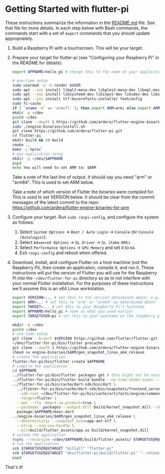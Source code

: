 # Getting Started with flutter-pi

These instructions summarize the information in the [README.md](README.md) file. See that file for more details.
In each step below with Bash commands, the commands start with a set of `export` commands that you should update appropriately.

1. Build a Raspberry Pi with a touchscreen. This will be your target.

2. Prepare your target for flutter-pi (see "Configuring your Raspberry Pi" in the README for details):
   ```bash
   export APPNAME=hello_pi # change this to the name of your application
   
   # one-time setup
   sudo usermod -a -G render $USER
   sudo apt --yes install libgl1-mesa-dev libgles2-mesa-dev libegl-mesa0 libdrm-dev libgbm-dev
   sudo apt --yes install libsystemd-dev libinput-dev libudev-dev libxkbcommon-dev
   sudo apt --yes install ttf-mscorefonts-installer fontconfig
   sudo fc-cache
   if [ `uname -m` == 'armv7l' ]; then export ARM=arm; else export ARM=arm64; fi
   mkdir -p ~/dev
   pushd ~/dev
   git clone --depth 1 https://github.com/ardera/flutter-engine-binaries-for-arm engine-binaries
   sudo ./engine-binaries/install.sh
   git clone https://github.com/ardera/flutter-pi.git
   cd flutter-pi
   mkdir build && cd build
   cmake ..
   make -j`nproc`
   # per-application setup
   mkdir -p ~/dev/$APPNAME
   popd
   echo You will need to set ARM to: $ARM
   ```
   
   Take a note of the last line of output. It should say you need "arm" or "arm64". This is used to set ARM below.
   
   Take a note of which version of Flutter the binaries were compiled for. This is used to set VERSION below. It should be clear from the commit messages of the latest commit to the repo: https://github.com/ardera/flutter-engine-binaries-for-arm

3. Configure your target. Run `sudo raspi-config`, and configure the system as follows:
   1. Select `System Options` -> `Boot / Auto Login` -> `Console` (or `Console (Autologin)`).
   2. Select `Advanced Options` -> `GL Driver` -> `GL (Fake-KMS)`.
   3. Select `Performance Options` -> `GPU Memory` and set it to `64`.
   4. Exit `raspi-config` and reboot when offered.

4. Download, install, and configure Flutter on a host machine (not the Raspberry Pi), then create an application, compile it, and run it.
   These instructions will put the version of Flutter you will use for the Raspberry Pi into the `~/dev/flutter-for-pi` directory so as to not interfere with your normal Flutter installation.
   For the purposes of these instructions we'll assume this is an x64 Linux workstation.
   ```bash
   export VERSION=... # set this to the version determined above, e.g. 1.22.4
   export ARM=... # set this to "arm" or "arm64" as determined above
   export TARGET=... # set this to your Raspberry Pi's hostname
   export APPNAME=hello_pi # same as what you used earlier
   export TARGETUSER=pi # set this to your username on the raspberry pi, e.g. "pi" or $USER if it's the same as on the host
   
   mkdir -p ~/dev
   pushd ~/dev
   # one-time setup
   git clone --branch $VERSION https://github.com/flutter/flutter.git flutter-for-pi
   ~/dev/flutter-for-pi/bin/flutter precache
   git clone --depth 1 https://github.com/ardera/flutter-engine-binaries-for-arm engine-binaries
   chmod +x engine-binaries/$ARM/gen_snapshot_linux_x64_release
   # create the application
   flutter-for-pi/bin/flutter create $APPNAME
   # compile the application
   cd $APPNAME
   ../flutter-for-pi/bin/flutter packages get # this might not be necessary
   ../flutter-for-pi/bin/flutter build bundle --no-tree-shake-icons --precompiled
   ../flutter-for-pi/bin/cache/dart-sdk/bin/dart \
     ../flutter-for-pi/bin/cache/dart-sdk/bin/snapshots/frontend_server.dart.snapshot \
     --sdk-root ~/dev/flutter-for-pi/bin/cache/artifacts/engine/common/flutter_patched_sdk_product \
     --target=flutter \
     --aot --tfa -Ddart.vm.product=true \
     --packages .packages --output-dill build/kernel_snapshot.dill --depfile build/kernel_snapshot.d \
     package:$APPNAME/main.dart
   ../engine-binaries/$ARM/gen_snapshot_linux_x64_release \
     --deterministic --snapshot_kind=app-aot-elf \
     --strip --sim-use-hardfp \
     --elf=build/flutter_assets/app.so build/kernel_snapshot.dill
   # upload the application
   rsync --recursive ~/dev/$APPNAME/build/flutter_assets/ $TARGETUSER@$TARGET:dev/$APPNAME
   # run the application
   ssh $TARGETUSER@$TARGET "killall" "flutter-pi"	
   ssh $TARGETUSER@$TARGET "dev/flutter-pi/build/flutter-pi" "--release" "~/dev/$APPNAME"
   popd
   ```

That's it!
